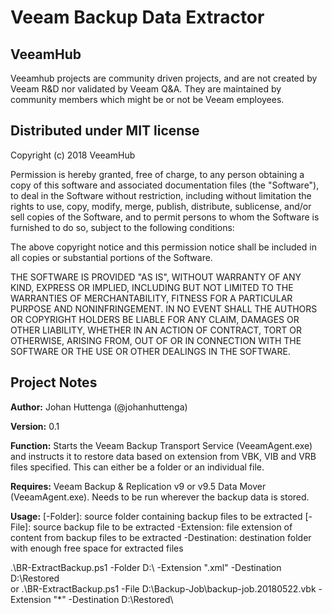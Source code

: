 # Veeam Backup Data Extractor
## VeeamHub
Veeamhub projects are community driven projects, and are not created by Veeam R&D nor validated by Veeam Q&A. They are maintained by community members which might be or not be Veeam employees. 

## Distributed under MIT license
Copyright (c) 2018 VeeamHub

Permission is hereby granted, free of charge, to any person obtaining a copy of this software and associated documentation files (the "Software"), to deal in the Software without restriction, including without limitation the rights to use, copy, modify, merge, publish, distribute, sublicense, and/or sell copies of the Software, and to permit persons to whom the Software is furnished to do so, subject to the following conditions:

The above copyright notice and this permission notice shall be included in all copies or substantial portions of the Software.

THE SOFTWARE IS PROVIDED "AS IS", WITHOUT WARRANTY OF ANY KIND, EXPRESS OR IMPLIED, INCLUDING BUT NOT LIMITED TO THE WARRANTIES OF MERCHANTABILITY, FITNESS FOR A PARTICULAR PURPOSE AND NONINFRINGEMENT. IN NO EVENT SHALL THE AUTHORS OR COPYRIGHT HOLDERS BE LIABLE FOR ANY CLAIM, DAMAGES OR OTHER LIABILITY, WHETHER IN AN ACTION OF CONTRACT, TORT OR OTHERWISE, ARISING FROM, OUT OF OR IN CONNECTION WITH THE SOFTWARE OR THE USE OR OTHER DEALINGS IN THE SOFTWARE.

## Project Notes
**Author:** Johan Huttenga (@johanhuttenga)

**Version:** 0.1

**Function:** Starts the Veeam Backup Transport Service (VeeamAgent.exe) and instructs it to restore data based on extension from VBK, VIB and VRB files specified. This can either be a folder or an individual file.

**Requires:** Veeam Backup & Replication v9 or v9.5 Data Mover (VeeamAgent.exe). Needs to be run wherever the backup data is stored.

**Usage:** 
[-Folder]: source folder containing backup files to be extracted
[-File]: source backup file to be extracted
-Extension: file extension of content from backup files to be extracted
-Destination: destination folder with enough free space for extracted files

.\BR-ExtractBackup.ps1 -Folder D:\ -Extension ".xml" -Destination D:\Restored\
or
.\BR-ExtractBackup.ps1 -File D:\Backup-Job\backup-job.20180522.vbk -Extension "*" -Destination D:\Restored\